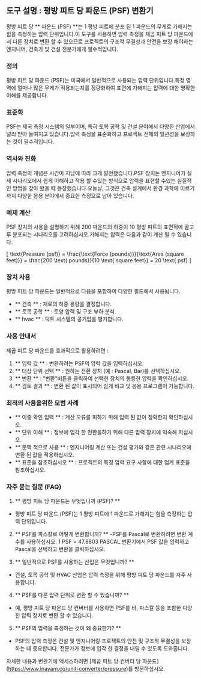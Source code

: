 ## 도구 설명 : 평방 피트 당 파운드 (PSF) 변환기

평방 피트 당 ** 파운드 (PSF) **는 1 평방 피트에 분포 된 1 파운드의 무게로 가해지는 힘을 측정하는 압력 단위입니다.이 도구를 사용하면 압력 측정을 제곱 피트 당 파운드에서 다른 장치로 변환 할 수 있으므로 프로젝트의 구조적 무결성과 안전을 보장 해야하는 엔지니어, 건축가 및 건설 전문가에게 필수적입니다.

### 정의

평방 피트 당 파운드 (PSF)는 미국에서 일반적으로 사용되는 압력 단위입니다.특정 영역에 얼마나 많은 무게가 적용되는지를 정량화하여 표면에 가해지는 압력에 대한 명확한 이해를 제공합니다.

### 표준화

PSF는 제국 측정 시스템의 일부이며, 특히 토목 공학 및 건설 분야에서 다양한 산업에서 널리 받아 들여지고 있습니다.압력 측정을 표준화하고 프로젝트 전체의 일관성을 보장하는 것이 필수적입니다.

### 역사와 진화

압력 측정의 개념은 시간이 지남에 따라 크게 발전했습니다.PSF 장치는 엔지니어가 실제 시나리오에서 쉽게 이해하고 적용 할 수있는 방식으로 압력을 표현할 수있는 실질적인 방법을 찾아 왔을 때 등장했습니다.오늘날, 그것은 건축 설계에서 환경 과학에 이르기까지 다양한 응용 분야에서 중요한 측정으로 남아 있습니다.

### 예제 계산

PSF 장치의 사용을 설명하기 위해 200 파운드의 하중이 10 평방 피트의 표면적에 골고루 분포되는 시나리오를 고려하십시오.가해지는 압력은 다음과 같이 계산 될 수 있습니다.

\[ \text{Pressure (psf)} = \frac{\text{Force (pounds)}}{\text{Area (square feet)}} = \frac{200 \text{ pounds}}{10 \text{ square feet}} = 20 \text{ psf} \]

### 장치 사용

평방 피트 당 파운드는 일반적으로 다음을 포함하여 다양한 필드에서 사용됩니다.

- ** 건축 ** : 재료의 하중 용량을 결정합니다.
- ** 토목 공학 ** : 토양 압력 및 구조 부하 분석.
- ** hvac ** : 덕트 시스템의 공기압을 평가합니다.

### 사용 안내서

제곱 피트 당 파운드를 효과적으로 활용하려면 :

1. ** 입력 값 ** : 변환하려는 PSF의 압력 값을 입력하십시오.
2. ** 대상 단위 선택 ** : 원하는 전환 장치 (예 : Pascal, Bar)를 선택하십시오.
3. ** 변환 ** : "변환"버튼을 클릭하여 선택한 장치의 동등한 압력을 확인하십시오.
4. ** 검토 결과 ** : 변환 된 값이 표시되어 쉽게 비교 및 ​​응용 프로그램이 가능합니다.

### 최적의 사용을위한 모범 사례

- ** 이중 확인 입력 ** : 계산 오류를 피하기 위해 입력 된 값이 정확한지 확인하십시오.
- ** 단위 이해 ** : 정보에 입각 한 전환을하기 위해 다른 압력 장치에 익숙해 지십시오.
- ** 문맥 적으로 사용 ** : 엔지니어링 계산 또는 건설 평가와 같은 관련 시나리오에 변환 된 값을 적용하십시오.
- ** 표준을 참조하십시오 ** : 프로젝트의 특정 압력 요구 사항에 대한 업계 표준을 참조하십시오.

### 자주 묻는 질문 (FAQ)

1. ** 평방 피트 당 파운드는 무엇입니까 (PSF)? **
- 평방 피트 당 파운드 (PSF)는 1 평방 피트에 1 파운드로 가해지는 힘을 측정하는 압력 단위입니다.

2. ** PSF를 파스칼로 어떻게 변환합니까? **
-PSF를 Pascal로 변환하려면 변환 계수를 사용하십시오. 1 PSF = 47.8803 PASCAL.변환기에서 PSF 값을 입력하고 Pascal을 선택하고 변환을 클릭하십시오.

3. ** 일반적으로 PSF를 사용하는 산업은 무엇입니까? **
- 건설, 토목 공학 및 HVAC 산업은 압력 측정을 위해 평방 피트 당 파운드를 자주 사용합니다.

4. ** PSF를 다른 압력 단위로 변환 할 수 있습니까? **
- 예, 평방 피트 당 파운드 당 컨버터를 사용하면 PSF를 바, 파스칼 등을 포함한 다양한 압력 장치로 변환 할 수 있습니다.

5. ** PSF의 압력을 측정하는 것이 왜 중요한가? **
- PSF의 압력 측정은 건설 및 엔지니어링 프로젝트의 안전 및 구조적 무결성을 보장하는 데 중요합니다. 전문가가 정보에 입각 한 결정을 내릴 수 있도록 도와줍니다.

자세한 내용과 변환기에 액세스하려면 [제곱 피트 당 컨버터 당 파운드] (https://www.inayam.co/unit-converter/pressure)를 방문하십시오.